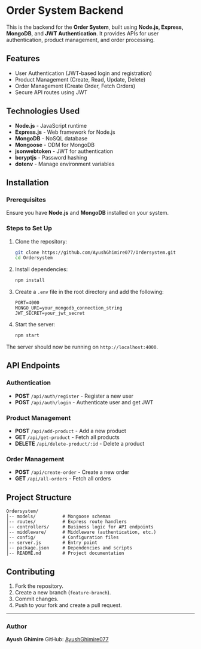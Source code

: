 # Order System Backend

This is the backend for the **Order System**, built using **Node.js, Express, MongoDB**, and **JWT Authentication**. It provides APIs for user authentication, product management, and order processing.

## Features

- User Authentication (JWT-based login and registration)
- Product Management (Create, Read, Update, Delete)
- Order Management (Create Order, Fetch Orders)
- Secure API routes using JWT

## Technologies Used

- **Node.js** - JavaScript runtime
- **Express.js** - Web framework for Node.js
- **MongoDB** - NoSQL database
- **Mongoose** - ODM for MongoDB
- **jsonwebtoken** - JWT for authentication
- **bcryptjs** - Password hashing
- **dotenv** - Manage environment variables

## Installation

### Prerequisites

Ensure you have **Node.js** and **MongoDB** installed on your system.

### Steps to Set Up

1. Clone the repository:
   ```bash
   git clone https://github.com/AyushGhimire077/Ordersystem.git
   cd Ordersystem
   ```

2. Install dependencies:
   ```bash
   npm install
   ```

3. Create a `.env` file in the root directory and add the following:
   ```env
   PORT=4000
   MONGO_URI=your_mongodb_connection_string
   JWT_SECRET=your_jwt_secret
   ```

4. Start the server:
   ```bash
   npm start
   ```

The server should now be running on `http://localhost:4000`.

## API Endpoints

### Authentication

- **POST** `/api/auth/register` - Register a new user
- **POST** `/api/auth/login` - Authenticate user and get JWT

### Product Management

- **POST** `/api/add-product` - Add a new product
- **GET** `/api/get-product` - Fetch all products
- **DELETE** `/api/delete-product/:id` - Delete a product

### Order Management

- **POST** `/api/create-order` - Create a new order
- **GET** `/api/all-orders` - Fetch all orders

## Project Structure

```
Ordersystem/
│-- models/          # Mongoose schemas
│-- routes/          # Express route handlers
│-- controllers/     # Business logic for API endpoints
│-- middleware/      # Middleware (authentication, etc.)
│-- config/          # Configuration files
│-- server.js        # Entry point
│-- package.json     # Dependencies and scripts
│-- README.md        # Project documentation
```

## Contributing

1. Fork the repository.
2. Create a new branch (`feature-branch`).
3. Commit changes.
4. Push to your fork and create a pull request.

---

### Author

**Ayush Ghimire**
GitHub: [AyushGhimire077](https://github.com/AyushGhimire077/)


